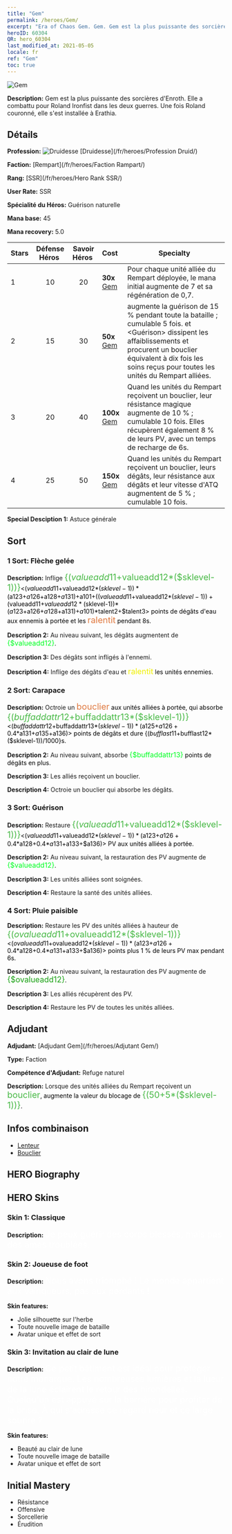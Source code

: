 ```yaml
---
title: "Gem"
permalink: /heroes/Gem/
excerpt: "Era of Chaos Gem. Gem. Gem est la plus puissante des sorcières d'Enroth. Elle a combattu pour Roland Ironfist dans les deux guerres. Une fois Roland couronné, elle s'est installée à Erathia."
heroID: 60304
QR: hero_60304
last_modified_at: 2021-05-05
locale: fr
ref: "Gem"
toc: true
---
```

  ![Gem](/images/h/h_Gem.jpg)

 **Description:** Gem est la plus puissante des sorcières d'Enroth. Elle a combattu pour Roland Ironfist dans les deux guerres. Une fois Roland couronné, elle s'est installée à Erathia.
## Détails
 **Profession:** ![Druidesse](/images/h/h_prof_4.png)  [Druidesse](/fr/heroes/Profession Druid/)

 **Faction:** [Rempart](/fr/heroes/Faction Rampart/)

 **Rang:** [SSR](/fr/heroes/Hero Rank SSR/)

 **User Rate:** SSR

 **Spécialité du Héros:** Guérison naturelle

 **Mana base:** 45

 **Mana recovery:** 5.0


  | Stars | Défense Héros  | Savoir Héros  | Cost |     Specialty     |
  |---------|:---------------:|:---------------:|:--|--------------------|
  |    1    | 10 | 20 | **30x** [Gem](/ItemsFR/her_369/) | Pour chaque unité alliée du Rempart déployée, le mana initial augmente de 7 et sa régénération de 0,7. |
  |    2    | 15 | 30 | **50x** [Gem](/ItemsFR/her_369/) | <Pluie paisible> augmente la guérison de 15 % pendant toute la bataille ; cumulable 5 fois. <Pluie paisible> et <Guérison> dissipent les affaiblissements et procurent un bouclier équivalent à dix fois les soins reçus pour toutes les unités du Rempart alliées. |
  |    3    | 20 | 40 | **100x** [Gem](/ItemsFR/her_369/) | Quand les unités du Rempart reçoivent un bouclier, leur résistance magique augmente de 10 % ; cumulable 10 fois. Elles récupèrent également 8 % de leurs PV, avec un temps de recharge de 6s. |
  |    4    | 25 | 50 | **150x** [Gem](/ItemsFR/her_369/) | Quand les unités du Rempart reçoivent un bouclier, leurs dégâts, leur résistance aux dégâts et leur vitesse d'ATQ augmentent de 5 % ; cumulable 10 fois. |

 **Special Desciption 1:** Astuce générale

## Sort
### 1 Sort: Flèche gelée
 **Description:** Inflige <span style="color: #48b946;font-size:20px">{($valueadd11+$valueadd12*($sklevel-1))}</span><span style="color: black"><($valueadd11+$valueadd12*($sklevel-1))*($a123+$a126+$a128+$a131)+$a101+(($valueadd11+$valueadd12*($sklevel-1))+($valueadd11+$valueadd12*($sklevel-1))*($a123+$a126+$a128+$a131)+$a101)*$talent2+$talent3> points de dégâts d'eau aux ennemis à portée et les <span style="color: #e07c44;font-size:20px">ralentit</span><span style="color: black"> pendant 8s.

 **Description 2:** Au niveau suivant, les dégâts augmentent de <span style="color: #00ff22;font-size:16px">{$valueadd12}</span><span style="color: black">.

 **Description 3:** Des dégâts sont infligés à l'ennemi.

 **Description 4:** Inflige des dégâts d'eau et <span style="color: #f0f000;font-size:18px">ralentit</span><span style="color: black"> les unités ennemies.

### 2 Sort: Carapace
 **Description:** Octroie un <span style="color: #e07c44;font-size:20px">bouclier</span><span style="color: black"> aux unités alliées à portée, qui absorbe <span style="color: #48b946;font-size:20px">{($buffaddattr12+$buffaddattr13*($sklevel-1))}</span><span style="color: black"><($buffaddattr12+$buffaddattr13*($sklevel-1))*($a125+$a126+0.4*$a131+$a135+$a136)> points de dégâts et dure {($bufflast11+$bufflast12*($sklevel-1))/1000}s.

 **Description 2:** Au niveau suivant, absorbe <span style="color: #00ff22;font-size:16px">{$buffaddattr13}</span><span style="color: black"> points de dégâts en plus.

 **Description 3:** Les alliés reçoivent un bouclier.

 **Description 4:** Octroie un bouclier qui absorbe les dégâts.

### 3 Sort: Guérison
 **Description:** Restaure <span style="color: #48b946;font-size:20px">{($valueadd11+$valueadd12*($sklevel-1))}</span><span style="color: black"><($valueadd11+$valueadd12*($sklevel-1))*($a123+$a126+0.4*$a128+0.4*$a131+$a133+$a136)> PV aux unités alliées à portée.

 **Description 2:** Au niveau suivant, la restauration des PV augmente de <span style="color: #00ff22;font-size:16px">{$valueadd12}</span><span style="color: black">.

 **Description 3:** Les unités alliées sont soignées.

 **Description 4:** Restaure la santé des unités alliées.

### 4 Sort: Pluie paisible
 **Description:** Restaure les PV des unités alliées à hauteur de <span style="color: #48b946;font-size:20px">{($ovalueadd11+$ovalueadd12*($sklevel-1))}</span><span style="color: black"><($ovalueadd11+$ovalueadd12*($sklevel-1))*($a123+$a126+0.4*$a128+0.4*$a131+$a133+$a136)> points plus 1 % de leurs PV max pendant 6s.

 **Description 2:** Au niveau suivant, la restauration des PV augmente de <span style="color: #1ca216;font-size:18px">{$ovalueadd12}</span><span style="color: black">.

 **Description 3:** Les alliés récupèrent des PV.

 **Description 4:** Restaure les PV de toutes les unités alliées.


## Adjudant

 **Adjudant:**  [Adjudant Gem](/fr/heroes/Adjutant Gem/) 

 **Type:**  Faction 

 **Compétence d'Adjudant:**  Refuge naturel 

 **Description:** Lorsque des unités alliées du Rempart reçoivent un <span style="color: #48b946;font-size:20px">bouclier</span><span style="color: black">, augmente la valeur du blocage de <span style="color: #48b946;font-size:20px">{(50+5*($sklevel-1))}</span><span style="color: black">.

## Infos combinaison

* [Lenteur](/fr/combination/Lenteur/) 
* [Bouclier](/fr/combination/Bouclier/) 

## HERO Biography

## HERO Skins
### Skin 1: **Classique**

 **Description:** <span style="color: #ffffff;font-size:20px">Je peux guérir des corps blessés, mais pas des âmes troublées.</span>


### Skin 2: **Joueuse de foot**

 **Description:** <span style="color: #ffffff;font-size:20px">Nous avons triomphé ! Le monde appartient aux vainqueurs, pas aux perdants !</span>

 **Skin features:** 

   - Jolie silhouette sur l'herbe
   - Toute nouvelle image de bataille
   - Avatar unique et effet de sort

### Skin 3: **Invitation au clair de lune**

 **Description:** <span style="color: #ffffff;font-size:20px">Ce petit bâtiment est idéal pour protéger notre monarque. Les nombreuses lumières et la lueur de la lune éclairent le retour des hirondelles. Quelqu'un est appuyé sur la barrière pour profiter de la brise. À qui s'adresse ce regard rieur et ce large sourire ?</span>

 **Skin features:** 

   - Beauté au clair de lune
   - Toute nouvelle image de bataille
   - Avatar unique et effet de sort


## Initial Mastery
   - Résistance
   - Offensive
   - Sorcellerie
   - Érudition
